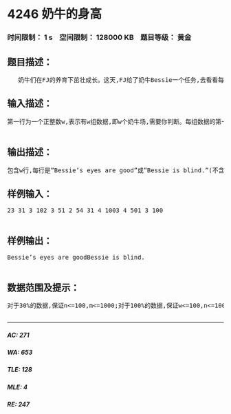 # 4246 奶牛的身高   
### 时间限制： 1 s&nbsp;&nbsp;&nbsp;&nbsp;空间限制： 128000 KB&nbsp;&nbsp;&nbsp;&nbsp;题目等级： 黄金  
## 题目描述：  

<pre>
   奶牛们在FJ的养育下茁壮成长。这天,FJ给了奶牛Bessie一个任务,去看看每个奶牛场中若干只奶牛的身高,由于Bessie是只奶牛,无法直接看出第i只奶牛的身高,而只能看出第i只奶牛与第j只奶牛的身高差,其中第i 只奶牛与第j只奶牛的身高差为A(i<=n)。当A大于0时表示这只奶牛比前一只奶牛高A cm,小于0时则是低。现在,FJ让Bessie总共去看了m次身高,当然也就传回给FJ m对奶牛的身高差,但是Bessie毕竟是奶牛,有时候眼睛可能会不好使……(大雾)你的任务是帮助FJ来判断是不是需要给Bessie看看眼睛了……注:Hj-Hi=A 注意T1的样例 注意注意注意 重要的事情说三遍。
</pre>
  
  
## 输入描述：  

<pre>
第一行为一个正整数w,表示有w组数据,即w个奶牛场,需要你判断。每组数据的第一行为两个正整数n和m,分别表示对应的奶牛场中的奶牛只数以及看了多少个对奶牛身高差。接下来的m行表示Bessie看m次后传回给FJ的m条信息,每条信息占一行,有三个整数s,t和v,表示第s只奶牛与第t只奶牛的身高差为v。  

</pre>
  
  
## 输出描述：  

<pre>
包含w行,每行是”Bessie’s eyes are good”或”Bessie is blind.”(不含双引号),其中第i行为”Bessie’s eyes are good”当且仅当第i组数据,即无法从第i个奶牛场传回的身高差判断Bessie视力好不好;第i行为”Bessie is blind.”当且仅当第i组数据,即从第i个奶牛场传回的身高差是有问题的。
</pre>
  
  
## 样例输入：  

<pre>
23 31 3 102 3 51 2 54 31 4 1003 4 501 3 100  

</pre>
  
  
## 样例输出：  

<pre>
Bessie’s eyes are goodBessie is blind.  

</pre>
  
  
## 数据范围及提示：  

<pre>
对于30%的数据,保证n<=100,m<=1000;对于100%的数据,保证w<=100,n<=1000,m<=30000,|A|<=30000.  

</pre>
  
  
***  

##### AC: 271  
##### WA: 653  
##### TLE: 128  
##### MLE: 4  
##### RE: 247  
